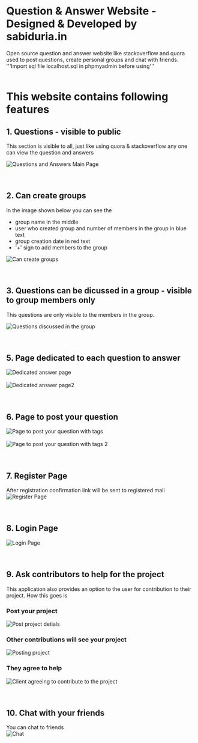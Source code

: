 # Question & Answer Website - Designed & Developed by sabiduria.in
 Open source question and answer website like stackoverflow and quora used to post questions, create personal groups and chat with friends. 
<br>
'''Import sql file localhost.sql in phpmyadmin before using'''
<br>
<br>
# This website contains following features

## 1. Questions - visible to public

This section is visible to all, just like using quora & stackoverflow any one can view the question and answers

![Questions and Answers Main Page](https://res.cloudinary.com/sabiduria-in/image/upload/v1613725444/QA%20Images/main-page.png)
<br>
<br>
<br>
## 2. Can create groups
In the image shown below you can see the
<ul>
  <li>
group name in the middle
  </li>
  <li>
user who created group and number of members in the group in blue text
  </li>
  <li>
group creation date in red text
  </li>
  <li>
'+' sign to add members to the group
  </li>
 </ul>

![Can create groups](https://res.cloudinary.com/sabiduria-in/image/upload/v1613725437/QA%20Images/creating-groups.png)
<br>
<br>
<br>
## 3. Questions can be dicussed in a group - visible to group members only

This questions are only visible to the members in the group.

![Questions discussed in the group](https://res.cloudinary.com/sabiduria-in/image/upload/v1613725459/QA%20Images/questions-inside-group.png)
<br>
<br>
<br>
## 5. Page dedicated to each question to answer
![Dedicated answer page](https://res.cloudinary.com/sabiduria-in/image/upload/v1613725457/QA%20Images/questions-inside.png)
<br>
<br>
![Dedicated answer page2](https://res.cloudinary.com/sabiduria-in/image/upload/v1613725447/QA%20Images/question2-inside.png)
<br>
<br>
<br>
## 6. Page to post your question
![Page to post your question with tags](https://res.cloudinary.com/sabiduria-in/image/upload/v1613725433/QA%20Images/askquestion2.png)
<br>
<br>
![Page to post your question with tags 2](https://res.cloudinary.com/sabiduria-in/image/upload/v1613725434/QA%20Images/askquestion3.png)
<br>
<br>
<br>
## 7. Register Page
After registration confirmation link will be sent to registered mail
<br>
![Register Page](https://res.cloudinary.com/sabiduria-in/image/upload/v1613728214/QA%20Images/register.png)
<br>
<br>
<br>
## 8. Login Page
![Login Page](https://res.cloudinary.com/sabiduria-in/image/upload/v1613728212/QA%20Images/login.png)
<br>
<br>
<br>
## 9. Ask contributors to help for the project
This application also provides an option to the user for contribution to their project. How this goes is 
### Post your project
![Post project detials](https://res.cloudinary.com/sabiduria-in/image/upload/v1613725433/QA%20Images/askquestion2.png)
### Other contributions will see your project
![Posting project](https://res.cloudinary.com/sabiduria-in/image/upload/v1613725449/QA%20Images/question-inside.png)
### They agree to help 
![Client agreeing to contribute to the project](https://res.cloudinary.com/sabiduria-in/image/upload/v1613725447/QA%20Images/question2-inside.png)
<br>
<br>
<br>
## 10. Chat with your friends
You can chat to friends
<br>
![Chat](https://res.cloudinary.com/sabiduria-in/image/upload/v1613725476/QA%20Images/messages2.jpg)





